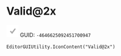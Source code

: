 # Valid@2x
![](/img/Valid@2x.png)
GUID: `-4646625092451700947`
```
EditorGUIUtility.IconContent("Valid@2x")
```
